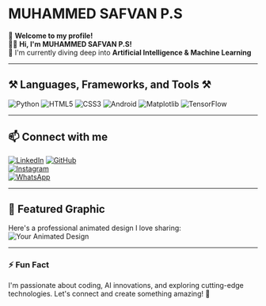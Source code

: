 # MUHAMMED SAFVAN P.S  

👋 **Welcome to my profile!**  
👨‍💻 **Hi, I'm MUHAMMED SAFVAN P.S!**  
🌱 I'm currently diving deep into **Artificial Intelligence & Machine Learning**  

---

## ⚒️ Languages, Frameworks, and Tools ⚒️  
<div>
  <img src="https://img.shields.io/badge/Python-3776AB?style=for-the-badge&logo=python&logoColor=white" alt="Python"/>
  <img src="https://img.shields.io/badge/HTML5-E34F26?style=for-the-badge&logo=html5&logoColor=white" alt="HTML5"/>
  <img src="https://img.shields.io/badge/CSS3-1572B6?style=for-the-badge&logo=css3&logoColor=white" alt="CSS3"/>
  <img src="https://img.shields.io/badge/Android-3DDC84?style=for-the-badge&logo=android&logoColor=white" alt="Android"/>
  <img src="https://img.shields.io/badge/Matplotlib-FF8800?style=for-the-badge&logo=matplotlib&logoColor=white" alt="Matplotlib"/>
  <img src="https://img.shields.io/badge/TensorFlow-FF6F00?style=for-the-badge&logo=tensorflow&logoColor=white" alt="TensorFlow"/>
</div>

---

## 📫 Connect with me  
[![LinkedIn](https://img.shields.io/badge/LinkedIn-0A66C2?style=for-the-badge&logo=linkedin&logoColor=white)](https://www.linkedin.com/in/safvan-safu/)
[![GitHub](https://img.shields.io/badge/GitHub-181717?style=for-the-badge&logo=github&logoColor=white)](https://github.com/safvan10)  
[![Instagram](https://img.shields.io/badge/Instagram-E4405F?style=for-the-badge&logo=instagram&logoColor=white)](https://www.instagram.com/)  
[![WhatsApp](https://img.shields.io/badge/WhatsApp-25D366?style=for-the-badge&logo=whatsapp&logoColor=white)](https://wa.me/9188096994)  

---

## 🌟 Featured Graphic  
Here's a professional animated design I love sharing:  
![Your Animated Design](https://raw.githubusercontent.com/your-username/your-repo/main/animated-design.gif)  

---

### ⚡ Fun Fact  
I'm passionate about coding, AI innovations, and exploring cutting-edge technologies. Let's connect and create something amazing! 🚀  


<!---
safvan10/safvan10 is a ✨ special ✨ repository because its `README.md` (this file) appears on your GitHub profile.
You can click the Preview link to take a look at your changes.
--->
